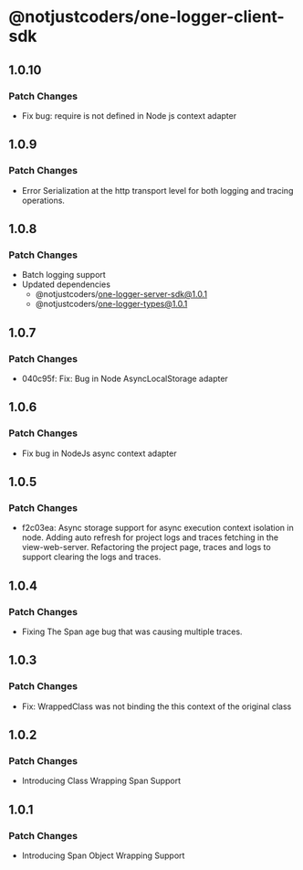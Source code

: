 # @notjustcoders/one-logger-client-sdk

## 1.0.10

### Patch Changes

- Fix bug: require is not defined in Node js context adapter

## 1.0.9

### Patch Changes

- Error Serialization at the http transport level for both logging and tracing operations.

## 1.0.8

### Patch Changes

- Batch logging support
- Updated dependencies
  - @notjustcoders/one-logger-server-sdk@1.0.1
  - @notjustcoders/one-logger-types@1.0.1

## 1.0.7

### Patch Changes

- 040c95f: Fix: Bug in Node AsyncLocalStorage adapter

## 1.0.6

### Patch Changes

- Fix bug in NodeJs async context adapter

## 1.0.5

### Patch Changes

- f2c03ea: Async storage support for async execution context isolation in node.
  Adding auto refresh for project logs and traces fetching in the view-web-server.
  Refactoring the project page, traces and logs to support clearing the logs and traces.

## 1.0.4

### Patch Changes

- Fixing The Span age bug that was causing multiple traces.

## 1.0.3

### Patch Changes

- Fix: WrappedClass was not binding the this context of the original class

## 1.0.2

### Patch Changes

- Introducing Class Wrapping Span Support

## 1.0.1

### Patch Changes

- Introducing Span Object Wrapping Support
